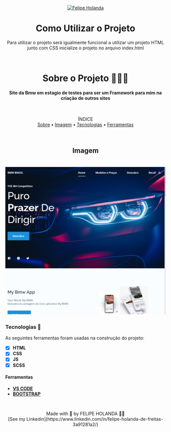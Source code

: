 <p align="center">
   <a href="https://www.linkedin.com/in/felipe-holanda-de-freitas-3a91281a2/">
      <img alt="Felipe Holanda" src="https://img.shields.io/badge/-Felipe Holanda-blue?style=flat&logo=Linkedin&logoColor=bluee" />
   </a>
</p>

<h1 align="center">Como Utilizar o Projeto</h1>

<p align="center">Para utilizar o projeto será igualmente funcional a utilizar um projeto HTML junto com CSS inicialize o projeto no arquivo index.html</p>

<br>

<h1 align="center">Sobre o Projeto 👨🏻‍💻</h1>

<h4 align="center">Site da Bmw em estagio de testes para ser um Framework para mim na criação de outros sites</h4>

<br>

<p align="center">ÍNDICE<br>
<a href="#Sobre o Projeto">Sobre</a> •
<a href="#Imagem">Imagem</a> •
<a href="#Tecnologias">Tecnologias</a> •
<a href="#Ferramentas">Ferramentas</a></p>

<br>

<h2 align="center">Imagem</h2>

<h1 align="center">
   <img alt="Readme" title="Readme" src="BMW-SITE.png" />
</h1>

  ### Tecnologias 🚀

  As seguintes ferramentas foram usadas na construção do projeto:

  - [x] **HTML**
  - [x] **CSS**
  - [x] **JS**
  - [x] **SCSS**

  #### Ferramentas

  - [**VS CODE**](https://code.visualstudio.com/)
  - [**BOOTSTRAP**](https://getbootstrap.com/)

<br>

  <p align="center">Made with 💜 by FELIPE HOLANDA 👋🏻 <br>[See my Linkedin](https://www.linkedin.com/in/felipe-holanda-de-freitas-3a91281a2/)</p
  
  
